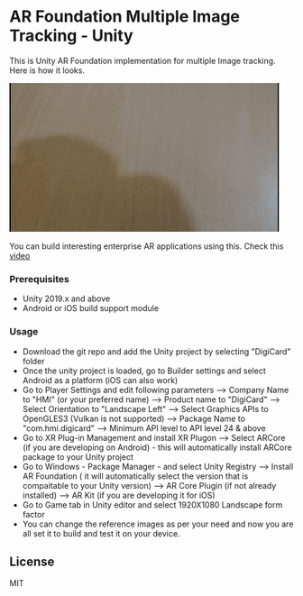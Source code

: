 # AR Foundation Multiple Image Tracking - Unity

This is Unity AR Foundation implementation for multiple Image tracking. Here is how it looks.

![](gif/ARF_Image_Tracking.gif)

You can build interesting enterprise AR applications using this. Check this [video](https://www.youtube.com/watch?v=6Ct2Cb71Wf0)

### Prerequisites
  - Unity 2019.x and above
  - Android or iOS build support module
  
### Usage
  - Download the git repo and add the Unity project by selecting "DigiCard" folder
  - Once the unity project is loaded, go to Builder settings and select Android as a platform (iOS can also work)
  - Go to Player Settings and edit following parameters
    --> Company Name to "HMI" (or your preferred name)
    --> Product name to "DigiCard"
    --> Select Orientation to "Landscape Left" 
    --> Select Graphics APIs to OpenGLES3 (Vulkan is not supported)
    --> Package Name to "com.hmi.digicard"
    --> Minimum API level to API level 24 & above
 - Go to XR Plug-in Management and install XR Plugon
    --> Select ARCore (if you are developing on Android) - this will automatically install ARCore package to your Unity project
 -  Go to Windows - Package Manager - and select Unity Registry
    --> Install AR Foundation ( it will automatically select the version that is compaitable to your Unity version)
    --> AR Core Plugin (if not already installed)
    --> AR Kit (if you are developing it for iOS)
- Go to Game tab in Unity editor and select 1920X1080 Landscape form factor
- You can change the reference images as per your need and now you are all set it to build and test it on your device.


License
----

MIT
